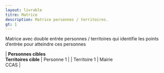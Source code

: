 ```yaml
---
layout: livrable
titre: Matrice
description: Matrice personnes / territoires.
gt: 1
---
```


Matrice avec double entrée personnes / territoires qui identifie les points d’entrée pour atteindre ces personnes

<table class="table">
| <b>Personnes cibles <br> Territoires cible</b> | Personne 1 |
| Territoire 1 | Mairie <br> CCAS |
</table>
